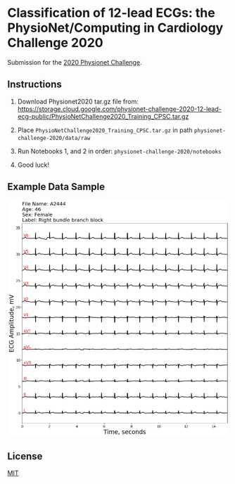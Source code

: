 # Classification of 12-lead ECGs: the PhysioNet/Computing in Cardiology Challenge 2020
Submission for the [2020 Physionet Challenge](https://physionetchallenges.github.io/2020/).

## Instructions
1. Download Physionet2020 tar.gz file from:
https://storage.cloud.google.com/physionet-challenge-2020-12-lead-ecg-public/PhysioNetChallenge2020_Training_CPSC.tar.gz

2. Place ```PhysioNetChallenge2020_Training_CPSC.tar.gz``` in path ```physionet-challenge-2020/data/raw```

3. Run Notebooks 1, and 2 in order: ```physionet-challenge-2020/notebooks```

4. Good luck!

## Example Data Sample
![Example ECG Waveform](/documents/README/example.png) 

## License
[MIT](LICENSE.txt)